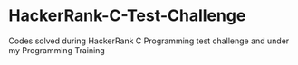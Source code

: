 # HackerRank-C-Test-Challenge
Codes solved during HackerRank C Programming test challenge and under my Programming Training
